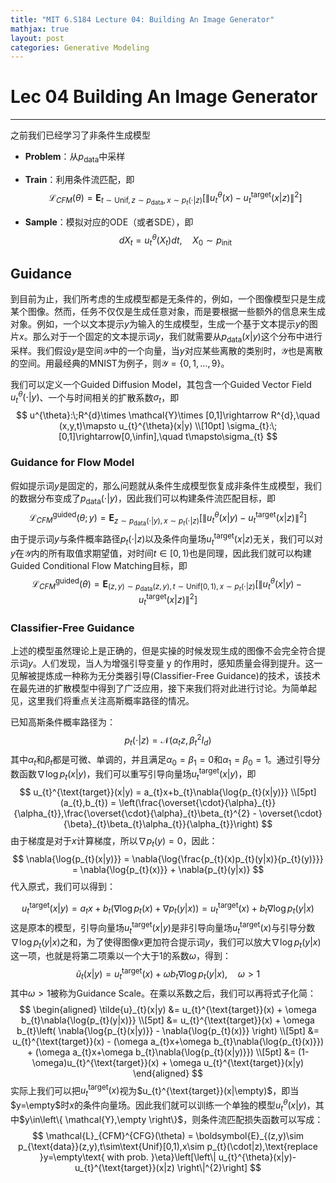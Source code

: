 ```yaml
---
title: "MIT 6.S184 Lecture 04: Building An Image Generator"
mathjax: true
layout: post
categories: Generative Modeling
---
```


# Lec 04 Building An Image Generator

---

之前我们已经学习了非条件生成模型

- **Problem**：从$p_{\text{data}}$中采样

- **Train**：利用条件流匹配，即
  $$
  \mathcal{L}_{CFM}(\theta) = \boldsymbol{E}_{t\sim\text{Unif},z\sim p_{\text{data}},x\sim p_{t}(\cdot|z)}\left[\left\| u_{t}^{\theta}(x)-u_{t}^{\text{target}}(x|z) \right\|^{2}\right]
  $$

- **Sample**：模拟对应的ODE（或者SDE），即
  $$
  dX_{t} = u_{t}^{\theta}(X_{t})dt,\quad X_{0}\sim p_{\text{init}}
  $$

## Guidance

到目前为止，我们所考虑的生成模型都是无条件的，例如，一个图像模型只是生成某个图像。然而，任务不仅仅是生成任意对象，而是要根据一些额外的信息来生成对象。例如，一个以文本提示$y$为输入的生成模型，生成一个基于文本提示$y$的图片$x$。那么对于一个固定的文本提示词$y$，我们就需要从$p_{\text{data}}(x|y)$这个分布中进行采样。我们假设$y$是空间$\mathcal{Y}$中的一个向量，当$y$对应某些离散的类别时，$\mathcal{Y}$也是离散的空间。用最经典的MNIST为例子，则$\mathcal{Y} = \left\{0,1,\dots,9\right\}$。

我们可以定义一个Guided Diffusion Model，其包含一个Guided Vector Field $u_{t}^{\theta}(\cdot|y)$、一个与时间相关的扩散系数$\sigma_{t}$，即
$$
u^{\theta}:\;R^{d}\times \mathcal{Y}\times [0,1]\rightarrow R^{d},\quad (x,y,t)\mapsto u_{t}^{\theta}(x|y)
\\[10pt]
\sigma_{t}:\;[0,1]\rightarrow[0,\infin],\quad t\mapsto\sigma_{t}
$$

### Guidance for Flow Model

假如提示词$y$是固定的，那么问题就从条件生成模型恢复成非条件生成模型，我们的数据分布变成了$p_{\text{data}}(\cdot|y)$，因此我们可以构建条件流匹配目标，即
$$
\mathcal{L}_{CFM}^{\text{guided}}(\theta;y) = \boldsymbol{E}_{z\sim p_{\text{data}}(\cdot|y),x\sim p_{t}(\cdot |z)}\left[\left\| u_{t}^{\theta}(x|y)-u_{t}^{\text{target}}(x|z) \right\|^{2}\right]
$$
由于提示词$y$与条件概率路径$p_{t}(\cdot|z)$以及条件向量场$u_{t}^{\text{target}}(x|z)$无关，我们可以对$y$在$\mathcal{Y}$内的所有取值求期望值，对时间$t\in[0,1)$也是同理，因此我们就可以构建Guided Conditional Flow Matching目标，即
$$
\mathcal{L}_{CFM}^{\text{guided}}(\theta) = \boldsymbol{E}_{(z,y)\sim p_{\text{data}}(z,y),t\sim\text{Unif}[0,1),x\sim p_{t}(\cdot|z)}\left[\left\| u_{t}^{\theta}(x|y)-u_{t}^{\text{target}}(x|z) \right\|^{2}\right]
$$
### Classifier-Free Guidance

上述的模型虽然理论上是正确的，但是实操的时候发现生成的图像不会完全符合提示词$y$。人们发现，当人为增强引导变量 y 的作用时，感知质量会得到提升。这一见解被提炼成一种称为无分类器引导(Classifier-Free Guidance)的技术，该技术在最先进的扩散模型中得到了广泛应用，接下来我们将对此进行讨论。为简单起见，这里我们将重点关注高斯概率路径的情况。

已知高斯条件概率路径为：
$$
p_{t}(\cdot|z) = \mathcal{N}(\alpha_{t}z,\beta_{t}^{2}I_{d})
$$
其中$\alpha_{t}$和$\beta_{t}$都是可微、单调的，并且满足$\alpha_{0} = \beta_{1} = 0$和$\alpha_{1} = \beta_{0} = 1$。通过引导分数函数$\nabla{\log{p_{t}(x|y)}}$，我们可以重写引导向量场$u_{t}^{\text{target}}(x|y)$，即
$$
u_{t}^{\text{target}}(x|y) = a_{t}x+b_{t}\nabla{\log{p_{t}(x|y)}}
\\[5pt]
(a_{t},b_{t}) = \left(\frac{\overset{\cdot}{\alpha}_{t}}{\alpha_{t}},\frac{\overset{\cdot}{\alpha}_{t}\beta_{t}^{2} - \overset{\cdot}{\beta}_{t}\beta_{t}\alpha_{t}}{\alpha_{t}}\right)
$$
由于梯度是对于$x$计算梯度，所以$\nabla{p_{t}(y)} = 0$，因此：
$$
\nabla{\log{p_{t}(x|y)}} = \nabla{\log{\frac{p_{t}(x)p_{t}(y|x)}{p_{t}(y)}}} = \nabla{\log{p_{t}(x)}} + \nabla{p_{t}(y|x)}
$$
代入原式，我们可以得到：


$$
u_{t}^{\text{target}}(x|y) = a_{t}x + b_{t}\left( \nabla{\log{p_{t}(x)}} + \nabla{p_{t}(y|x)} \right) = u_{t}^{\text{target}}(x) + b_{t}\nabla{\log{p_{t}(y|x)}}
$$
这是原本的模型，引导向量场$u_{t}^{\text{target}}(x|y)$是非引导向量场$u_{t}^{\text{target}}(x)$与引导分数$\nabla{\log{p_{t}(y|x)}}$之和，为了使得图像$x$更加符合提示词$y$，我们可以放大$\nabla{\log{p_{t}(y|x)}}$这一项，也就是将第二项乘以一个大于1的系数$\omega$，得到：
$$
\tilde{u}_{t}(x|y) = u_{t}^{\text{target}}(x) + \omega b_{t}\nabla{\log{p_{t}(y|x)}},\quad\omega\gt1
$$
其中$\omega\gt1$被称为Guidance Scale。在乘以系数之后，我们可以再将式子化简：
$$
\begin{aligned}
\tilde{u}_{t}(x|y) &= u_{t}^{\text{target}}(x) + \omega b_{t}\nabla{\log{p_{t}(y|x)}}
\\[5pt]
&= u_{t}^{\text{target}}(x) + \omega b_{t}\left( \nabla{\log{p_{t}(x|y)}} - \nabla{\log{p_{t}(x)}} \right)
\\[5pt]
&= u_{t}^{\text{target}}(x) - (\omega a_{t}x+\omega b_{t}\nabla{\log{p_{t}(x)}}) + (\omega a_{t}x+\omega b_{t}\nabla{\log{p_{t}(x|y)}})
\\[5pt]
&= (1-\omega)u_{t}^{\text{target}}(x) + \omega u_{t}^{\text{target}}(x|y)
\end{aligned}
$$
实际上我们可以把$u_{t}^{\text{target}}(x)$视为$u_{t}^{\text{target}}(x|\empty)$，即当$y=\empty$时$x$的条件向量场。因此我们就可以训练一个单独的模型$u_{t}^{\theta}(x|y)$，其中$y\in\left\{ \mathcal{Y},\empty \right\}$，则条件流匹配损失函数可以写成：
$$
\mathcal{L}_{CFM}^{CFG}(\theta) = \boldsymbol{E}_{(z,y)\sim p_{\text{data}}(z,y),t\sim\text{Unif}[0,1),x\sim p_{t}(\cdot|z),\text{replace }y=\empty\text{ with prob. }\eta}\left[\left\| u_{t}^{\theta}(x|y)-u_{t}^{\text{target}}(x|z) \right\|^{2}\right]
$$

